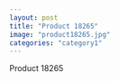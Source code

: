 ```yaml
---
layout: post
title: "Product 18265"
image: "product18265.jpg"
categories: "category1"
---
```

Product 18265
